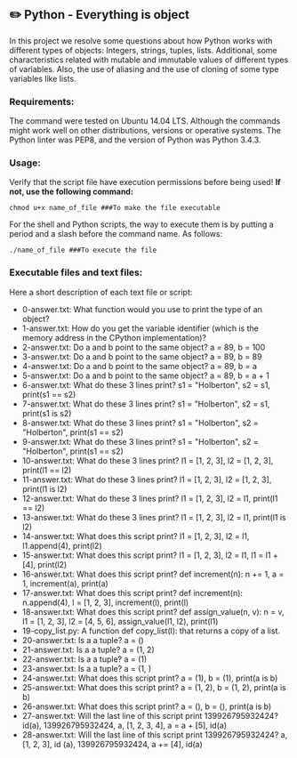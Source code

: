 
## :pencil2: Python - Everything is object
In this project we resolve some questions about how Python works with different types of objects: Integers, strings, tuples, lists. Additional, some characteristics related with mutable and immutable values of different types of variables. Also, the use of aliasing and the use of cloning of some type variables like lists.

### Requirements:
The command were tested on Ubuntu 14.04 LTS. Although the commands might work well on other distributions, versions or operative systems. The Python linter was PEP8, and the version of Python was Python 3.4.3. 

### Usage:
Verify that the script file have execution permissions before being used! **If not, use the following command:**

    chmod u+x name_of_file ###To make the file executable

For the shell and Python scripts, the way to execute them is by putting a period and a slash before the command name. As follows:

    ./name_of_file ###To execute the file

### Executable files and text files:

Here a short description of each text file or script:
+ 0-answer.txt: What function would you use to print the type of an object?
+ 1-answer.txt: How do you get the variable identifier (which is the memory address in the CPython implementation)?
+ 2-answer.txt: Do a and b point to the same object? a = 89, b = 100
+ 3-answer.txt: Do a and b point to the same object? a = 89, b = 89
+ 4-answer.txt: Do a and b point to the same object? a = 89, b = a
+ 5-answer.txt: Do a and b point to the same object? a = 89, b = a + 1
+ 6-answer.txt: What do these 3 lines print? s1 = "Holberton", s2 = s1, print(s1 == s2)
+ 7-answer.txt: What do these 3 lines print? s1 = "Holberton", s2 = s1, print(s1 is s2)
+ 8-answer.txt: What do these 3 lines print? s1 = "Holberton", s2 = "Holberton", print(s1 == s2)
+ 9-answer.txt: What do these 3 lines print? s1 = "Holberton", s2 = "Holberton", print(s1 == s2)
+ 10-answer.txt: What do these 3 lines print? l1 = [1, 2, 3], l2 = [1, 2, 3], print(l1 == l2)
+ 11-answer.txt: What do these 3 lines print? l1 = [1, 2, 3], l2 = [1, 2, 3], print(l1 is l2)
+ 12-answer.txt: What do these 3 lines print? l1 = [1, 2, 3], l2 = l1, print(l1 == l2)
+ 13-answer.txt: What do these 3 lines print? l1 = [1, 2, 3], l2 = l1, print(l1 is l2)
+ 14-answer.txt: What does this script print? l1 = [1, 2, 3], l2 = l1, l1.append(4), print(l2)
+ 15-answer.txt: What does this script print? l1 = [1, 2, 3], l2 = l1, l1 = l1 + [4], print(l2)
+ 16-answer.txt: What does this script print? def increment(n): n += 1, a = 1, increment(a), print(a)
+ 17-answer.txt: What does this script print? def increment(n): n.append(4), l = [1, 2, 3], increment(l), print(l)
+ 18-answer.txt: What does this script print? def assign_value(n, v):  n = v, l1 = [1, 2, 3], l2 = [4, 5, 6], assign_value(l1, l2), print(l1)
+ 19-copy_list.py: A function def copy_list(l): that returns a copy of a list.
+ 20-answer.txt: Is a a tuple? a = ()
+ 21-answer.txt: Is a a tuple? a = (1, 2)
+ 22-answer.txt: Is a a tuple? a = (1)
+ 23-answer.txt: Is a a tuple? a = (1, )
+ 24-answer.txt: What does this script print? a = (1), b = (1), print(a is b)
+ 25-answer.txt: What does this script print? a = (1, 2), b = (1, 2), print(a is b)
+ 26-answer.txt: What does this script print? a = (), b = (), print(a is b)
+ 27-answer.txt: Will the last line of this script print 139926795932424? id(a), 139926795932424, a, [1, 2, 3, 4], a = a + [5], id(a)
+ 28-answer.txt: Will the last line of this script print 139926795932424? a, [1, 2, 3], id (a), 139926795932424, a += [4], id(a)
<!--stackedit_data:
eyJoaXN0b3J5IjpbMTYwMzQyNTY4N119
-->